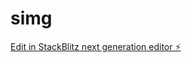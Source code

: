# simg

[Edit in StackBlitz next generation editor ⚡️](https://stackblitz.com/~/github.com/anmolrishi/simg)